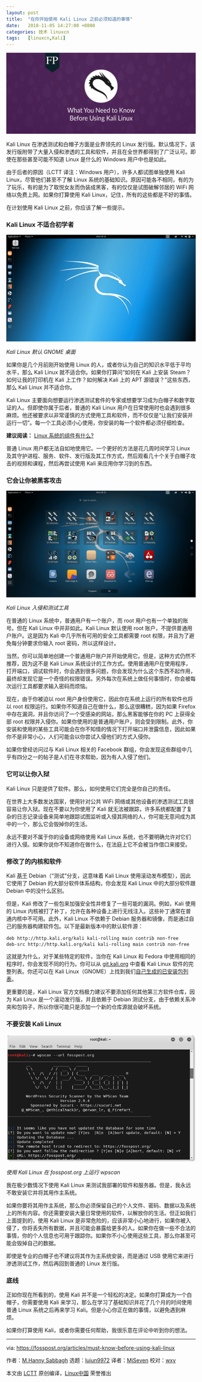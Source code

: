 ```yaml
---
layout: post
title:	"在你开始使用 Kali Linux 之前必须知道的事情"
date:	2018-11-05 14:27:00 +0800 
categories:	技术 linuxcn 
tags:	[linuxcn,Kali]
---
```



![](/Asserts/Images/album/201811/05/143507x6i0sbd02ok0gteo.png)


Kali Linux 在渗透测试和白帽子方面是业界领先的 Linux 发行版。默认情况下，该发行版附带了大量入侵和渗透的工具和软件，并且在全世界都得到了广泛认可。即使在那些甚至可能不知道 Linux 是什么的 Windows 用户中也是如此。


由于后者的原因（LCTT 译注：Windows 用户），许多人都试图单独使用 Kali Linux，尽管他们甚至不了解 Linux 系统的基础知识。原因可能各不相同，有的为了玩乐，有的是为了取悦女友而伪装成黑客，有的仅仅是试图破解邻居的 WiFi 网络以免费上网。如果你打算使用 Kali Linux，记住，所有的这些都是不好的事情。


在计划使用 Kali Linux 之前，你应该了解一些提示。


### Kali Linux 不适合初学者


![](/Asserts/Images/album/201811/05/143454zhurywzc6vkclrh4.png)


*Kali Linux 默认 GNOME 桌面*


如果你是几个月前刚开始使用 Linux 的人，或者你认为自己的知识水平低于平均水平，那么 Kali Linux 就不适合你。如果你打算问“如何在 Kali 上安装 Steam？如何让我的打印机在 Kali 上工作？如何解决 Kali 上的 APT 源错误？”这些东西，那么 Kali Linux 并不适合你。


Kali Linux 主要面向想要运行渗透测试套件的专家或想要学习成为白帽子和数字取证的人。但即使你属于后者，普通的 Kali Linux 用户在日常使用时也会遇到很多麻烦。他还被要求以非常谨慎的方式使用工具和软件，而不仅仅是“让我们安装并运行一切”。每一个工具必须小心使用，你安装的每一个软件都必须仔细检查。


**建议阅读：** [Linux 系统的组件有什么?](https://fosspost.org/articles/what-are-the-components-of-a-linux-distribution)


普通 Linux 用户都无法自如地使用它。一个更好的方法是花几周时间学习 Linux 及其守护进程、服务、软件、发行版及其工作方式，然后观看几十个关于白帽子攻击的视频和课程，然后再尝试使用 Kali 来应用你学习到的东西。


### 它会让你被黑客攻击


![](/Asserts/Images/album/201811/05/143522d6kn8jik7o6bba6k.png)


*Kali Linux 入侵和测试工具*


在普通的 Linux 系统中，普通用户有一个账户，而 root 用户也有一个单独的账号。但在 Kali Linux 中并非如此。Kali Linux 默认使用 root 账户，不提供普通用户账户。这是因为 Kali 中几乎所有可用的安全工具都需要 root 权限，并且为了避免每分钟要求你输入 root 密码，所以这样设计。


当然，你可以简单地创建一个普通用户账户并开始使用它。但是，这种方式仍然不推荐，因为这不是 Kali Linux 系统设计的工作方式。使用普通用户在使用程序，打开端口，调试软件时，你会遇到很多问题，你会发现为什么这个东西不起作用，最终却发现它是一个奇怪的权限错误。另外每次在系统上做任何事情时，你会被每次运行工具都要求输入密码而烦恼。


现在，由于你被迫以 root 用户身份使用它，因此你在系统上运行的所有软件也将以 root 权限运行。如果你不知道自己在做什么，那么这很糟糕，因为如果 Firefox 中存在漏洞，并且你访问了一个受感染的网站，那么黑客能够在你的 PC 上获得全部 root 权限并入侵你。如果你使用的是普通用户账户，则会受到限制。此外，你安装和使用的某些工具可能会在你不知情的情况下打开端口并泄露信息，因此如果你不是非常小心，人们可能会以你尝试入侵他们的方式入侵你。


如果你曾经访问过与 Kali Linux 相关的 Facebook 群组，你会发现这些群组中几乎有四分之一的帖子是人们在寻求帮助，因为有人入侵了他们。


### 它可以让你入狱


Kali Linux 只是提供了软件。那么，如何使用它们完全是你自己的责任。


在世界上大多数发达国家，使用针对公共 WiFi 网络或其他设备的渗透测试工具很容易让你入狱。现在不要以为你使用了 Kali 就无法被跟踪，许多系统都配置了复杂的日志记录设备来简单地跟踪试图监听或入侵其网络的人，你可能无意间成为其中的一个，那么它会毁掉你的生活。


永远不要对不属于你的设备或网络使用 Kali Linux 系统，也不要明确允许对它们进行入侵。如果你说你不知道你在做什么，在法庭上它不会被当作借口来接受。


### 修改了的内核和软件


Kali [基于](https://www.kali.org/news/kali-linux-rolling-edition-2016-1/) Debian（“测试”分支，这意味着 Kali Linux 使用滚动发布模型），因此它使用了 Debian 的大部分软件体系结构，你会发现 Kali Linux 中的大部分软件跟 Debian 中的没什么区别。


但是，Kali 修改了一些包来加强安全性并修复了一些可能的漏洞。例如，Kali 使用的 Linux 内核被打了补丁，允许在各种设备上进行无线注入。这些补丁通常在普通内核中不可用。此外，Kali Linux 不依赖于 Debian 服务器和镜像，而是通过自己的服务器构建软件包。以下是最新版本中的默认软件源：



```
deb http://http.kali.org/kali kali-rolling main contrib non-free
deb-src http://http.kali.org/kali kali-rolling main contrib non-free
```

这就是为什么，对于某些特定的软件，当你在 Kali Linux 和 Fedora 中使用相同的程序时，你会发现不同的行为。你可以从 [git.kali.org](http://git.kali.org) 中查看 Kali Linux 软件的完整列表。你还可以在 Kali Linux（GNOME）上找到我们[自己生成的已安装包列表](https://paste.ubuntu.com/p/bctSVWwpVw/)。


更重要的是，Kali Linux 官方文档极力建议不要添加任何其他第三方软件仓库，因为 Kali Linux 是一个滚动发行版，并且依赖于 Debian 测试分支，由于依赖关系冲突和包钩子，所以你很可能只是添加一个新的仓库源就会破坏系统。


### 不要安装 Kali Linux


![](/Asserts/Images/album/201811/05/143536z7eq1q72k1t99b31.png)


*使用 Kali Linux 在 fosspost.org 上运行 wpscan*


我在极少数情况下使用 Kali Linux 来测试我部署的软件和服务器。但是，我永远不敢安装它并将其用作主系统。


如果你要将其用作主系统，那么你必须保留自己的个人文件、密码、数据以及系统上的所有内容。你还需要安装大量日常使用的软件，以解放你的生活。但正如我们上面提到的，使用 Kali Linux 是非常危险的，应该非常小心地进行，如果你被入侵了，你将丢失所有数据，并且可能会暴露给更多的人。如果你在做一些不合法的事情，你的个人信息也可用于跟踪你。如果你不小心使用这些工具，那么你甚至可能会毁掉自己的数据。


即使是专业的白帽子也不建议将其作为主系统安装，而是通过 USB 使用它来进行渗透测试工作，然后再回到普通的 Linux 发行版。


### 底线


正如你现在所看到的，使用 Kali 并不是一个轻松的决定。如果你打算成为一个白帽子，你需要使用 Kali 来学习，那么在学习了基础知识并花了几个月的时间使用普通 Linux 系统之后再来学习 Kali。但是小心你正在做的事情，以避免遇到麻烦。


如果你打算使用 Kali，或者你需要任何帮助，我很乐意在评论中听到你的想法。




---


via: <https://fosspost.org/articles/must-know-before-using-kali-linux>


作者：[M.Hanny Sabbagh](https://fosspost.org/author/mhsabbagh) 选题：[lujun9972](https://github.com/lujun9972) 译者：[MjSeven](https://github.com/MjSeven) 校对：[wxy](https://github.com/wxy)


本文由 [LCTT](https://github.com/LCTT/TranslateProject) 原创编译，[Linux中国](https://linux.cn/) 荣誉推出

